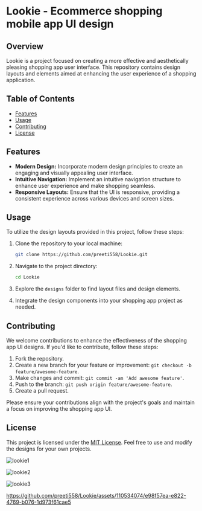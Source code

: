 # Lookie - Ecommerce shopping mobile app UI design

## Overview

Lookie is a project focused on creating a more effective and aesthetically pleasing shopping app user interface. This repository contains design layouts and elements aimed at enhancing the user experience of a shopping application.

## Table of Contents

- [Features](#features)
- [Usage](#usage)
- [Contributing](#contributing)
- [License](#license)

## Features

- **Modern Design:** Incorporate modern design principles to create an engaging and visually appealing user interface.
- **Intuitive Navigation:** Implement an intuitive navigation structure to enhance user experience and make shopping seamless.
- **Responsive Layouts:** Ensure that the UI is responsive, providing a consistent experience across various devices and screen sizes.

## Usage

To utilize the design layouts provided in this project, follow these steps:

1. Clone the repository to your local machine:

    ```bash
    git clone https://github.com/preeti558/Lookie.git
    ```

2. Navigate to the project directory:

    ```bash
    cd Lookie
    ```

3. Explore the `designs` folder to find layout files and design elements.

4. Integrate the design components into your shopping app project as needed.

## Contributing

We welcome contributions to enhance the effectiveness of the shopping app UI designs. If you'd like to contribute, follow these steps:

1. Fork the repository.
2. Create a new branch for your feature or improvement: `git checkout -b feature/awesome-feature`.
3. Make changes and commit: `git commit -am 'Add awesome feature'`.
4. Push to the branch: `git push origin feature/awesome-feature`.
5. Create a pull request.

Please ensure your contributions align with the project's goals and maintain a focus on improving the shopping app UI.

## License

This project is licensed under the [MIT License](LICENSE). Feel free to use and modify the designs for your own projects.

![lookie1](https://github.com/preeti558/Lookie/assets/110534074/bfe72758-b492-4a11-b65d-4bbaa843b193)

![lookie2](https://github.com/preeti558/Lookie/assets/110534074/420fbab5-e4e0-439c-b3fe-57729d7ec314)

![lookie3](https://github.com/preeti558/Lookie/assets/110534074/6434aab4-3c2c-49b9-8827-1f575eb3aa9f)

https://github.com/preeti558/Lookie/assets/110534074/e98f57ea-e822-4769-b076-1d973f61cae5

